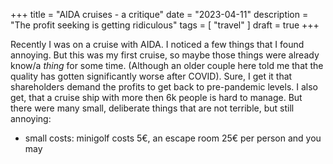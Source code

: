 +++
title = "AIDA cruises - a critique"
date = "2023-04-11"
description = "The profit seeking is getting ridiculous"
tags = [
    "travel"
]
draft = true
+++

Recently I was on a cruise with AIDA. I noticed a few things that I found annoying. But this was my first cruise, so maybe
those things were already know/a _thing_ for some time. (Although an older couple here told me that the quality has gotten
significantly worse after COVID).
Sure, I get it that shareholders demand the profits to get back to pre-pandemic levels.
I also get, that a cruise ship with more then 6k people is hard to manage.
But there were many small, deliberate things that are not terrible, but still annoying:

- small costs: minigolf costs 5€, an escape room 25€ per person and you may
